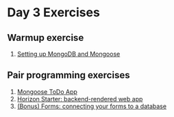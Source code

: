 # Day 3 Exercises

## Warmup exercise
1. [Setting up MongoDB and Mongoose](./warmup.md)

## Pair programming exercises
1. [Mongoose ToDo App](./todo-mongoose/README.md)
1. [Horizon Starter: backend-rendered web app](./horizonstarter)
1. [(Bonus) Forms: connecting your forms to a database](./forms)

